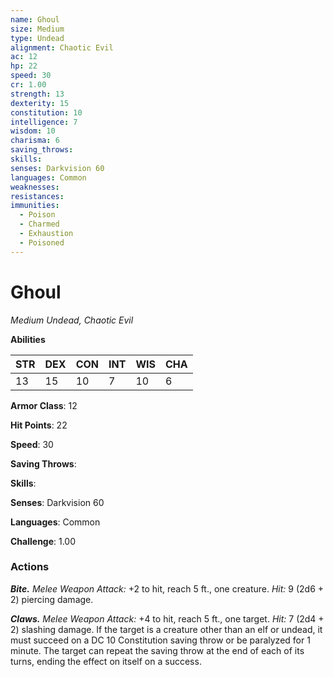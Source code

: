 ```yaml
---
name: Ghoul
size: Medium
type: Undead
alignment: Chaotic Evil
ac: 12
hp: 22
speed: 30
cr: 1.00
strength: 13
dexterity: 15
constitution: 10
intelligence: 7
wisdom: 10
charisma: 6
saving_throws: 
skills: 
senses: Darkvision 60
languages: Common
weaknesses:
resistances:
immunities:
  - Poison
  - Charmed
  - Exhaustion
  - Poisoned
---
```


# Ghoul

*Medium Undead, Chaotic Evil*

**Abilities**

| STR | DEX | CON | INT | WIS | CHA |
| --- | --- | --- | --- | --- | --- |
| 13 | 15 | 10 | 7 | 10 | 6 |

**Armor Class**: 12

**Hit Points**: 22

**Speed**: 30

**Saving Throws**: 

**Skills**: 

**Senses**: Darkvision 60

**Languages**: Common

**Challenge**: 1.00


### Actions
***Bite.*** *Melee Weapon Attack:* +2 to hit, reach 5 ft., one creature. *Hit:* 9 (2d6 + 2) piercing damage. 

***Claws.*** *Melee Weapon Attack:* +4 to hit, reach 5 ft., one target. *Hit:* 7 (2d4 + 2) slashing damage. If the target is a creature other than an elf or undead, it must succeed on a DC 10 Constitution saving throw or be paralyzed for 1 minute. The target can repeat the saving throw at the end of each of its turns, ending the effect on itself on a success.
